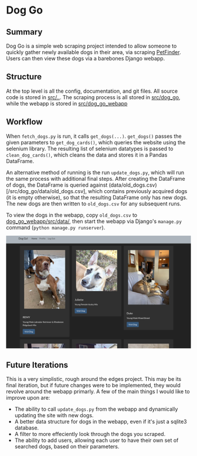 # Dog Go


## Summary
Dog Go is a simple web scraping project intended to allow someone to quickly gather newly available dogs in their area, via scraping [PetFinder](https://www.petfinder.com). Users can then view these dogs via a barebones Django webapp.


## Structure
At the top level is all the config, documentation, and git files. All source code is stored in [src/..](/src/). The scraping process is all stored in [src/dog_go](/src/dog_go/), while the webapp is stored in [src/dog_go_webapp](/src/dog_go_webapp/)


## Workflow
When `fetch_dogs.py` is run, it calls `get_dogs(...)`. `get_dogs()` passes the given parameters to `get_dog_cards()`, which queries the website using the selenium library. The resulting list of selenium datatypes is passed to `clean_dog_cards()`, which cleans the data and stores it in a Pandas DataFrame.

An alternative method of running is the run `update_dogs.py`, which will run the same process with additional final steps. After creating the DataFrame of dogs, the DataFrame is queried against (data/old_dogs.csv)[/src/dog_go/data/old_dogs.csv], which contains previously acquired dogs (it is empty otherwise), so that the resulting DataFrame only has new dogs. The new dogs are then written to `old_dogs.csv` for any subsequent runs.

To view the dogs in the webapp, copy `old_dogs.csv` to [dog_go_webapp/src/data/](/src/dog_go_webapp/src/data/), then start the webapp via Django's `manage.py` command (`python manage.py runserver`).

![webapp-example](/assets/images/dog_go_webapp_example.png)


## Future Iterations
This is a very simplistic, rough around the edges project. This may be its final iteration, but if future changes were to be implemented, they would revolve around the webapp primarly. A few of the main things I would like to improve upon are:
- The ability to call `update_dogs.py` from the webapp and dynamically updating the site with new dogs.
- A better data structure for dogs in the webapp, even if it's just a sqlite3 database.
- A filter to more effeciently look through the dogs you scraped.
- The ability to add users, allowing each user to have their own set of searched dogs, based on their parameters.